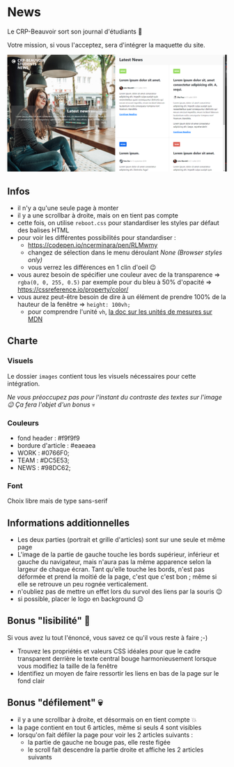 # News

Le CRP-Beauvoir sort son journal d'étudiants :muscle:

Votre mission, si vous l'acceptez, sera d'intégrer la maquette du site.

![homepage](home.PNG)

## Infos

- il n'y a qu'une seule page à monter
- il y a une scrollbar à droite, mais on en tient pas compte
- cette fois, on utilise `reboot.css` pour standardiser les styles par défaut des balises HTML
- pour voir les différentes possibilités pour standardiser :
  - https://codepen.io/ncerminara/pen/RLMwmy
  - changez de sélection dans le menu déroulant _None (Browser styles only)_
  - vous verrez les différences en 1 clin d'oeil :wink:
- vous aurez besoin de spécifier une couleur avec de la transparence => `rgba(0, 0, 255, 0.5)` par exemple pour du bleu à 50% d'opacité => https://cssreference.io/property/color/
- vous aurez peut-être besoin de dire à un élément de prendre 100% de la hauteur de la fenêtre => `height: 100vh;`
  - pour comprendre l'unité `vh`, [la doc sur les unités de mesures sur MDN](https://developer.mozilla.org/en-US/docs/Web/CSS/length)

## Charte

### Visuels

Le dossier `images` contient tous les visuels nécessaires pour cette intégration.

_Ne vous préoccupez pas pour l'instant du contraste des textes sur l'image :wink: Ça fera l'objet d'un bonus_ :skull:

### Couleurs

- fond header : #f9f9f9
- bordure d'article : #eaeaea
- WORK : #0766F0;
- TEAM : #DC5E53;
- NEWS : #98DC62;

### Font

Choix libre mais de type sans-serif

## Informations additionnelles

- Les deux parties (portrait et grille d'articles) sont sur une seule et même page
- L'image de la partie de gauche touche les bords supérieur, inférieur et gauche du navigateur, mais n'aura pas la même apparence selon la largeur de chaque écran. Tant qu'elle touche les bords, n'est pas déformée et prend la moitié de la page, c'est que c'est bon ; même si elle se retrouve un peu rognée verticalement.
- n'oubliez pas de mettre un effet lors du survol des liens par la souris :wink:
- si possible, placer le logo en background :wink:

## Bonus "lisibilité" :white_flower:

Si vous avez lu tout l'énoncé, vous savez ce qu'il vous reste à faire ;-)
- Trouvez les propriétés et valeurs CSS idéales pour que le cadre transparent derrière le texte central bouge harmonieusement lorsque vous modifiez la taille de la fenêtre
- Identifiez un moyen de faire ressortir les liens en bas de la page sur le fond clair

## Bonus "défilement" :skull:

- il y a une scrollbar à droite, et désormais on en tient compte :boom:
- la page contient en tout 6 articles, même si seuls 4 sont visibles
- lorsqu'on fait défiler la page pour voir les 2 articles suivants :
  - la partie de gauche ne bouge pas, elle reste figée
  - le scroll fait descendre la partie droite et affiche les 2 articles suivants
